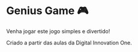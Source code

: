 # Genius Game 🎮
Venha jogar este jogo simples e divertido!

Criado a partir das aulas da Digital Innovation One.
